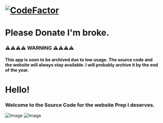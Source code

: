 # [![CodeFactor](https://www.codefactor.io/repository/github/memocankahveci/prepi/badge/main)](https://www.codefactor.io/repository/github/memocankahveci/prepi/overview/main)

# **Please Donate I'm broke.**

### ⚠️⚠️⚠️⚠️ WARNING ⚠️⚠️⚠️⚠️
  
  #### This app is soon to be archived due to low usage. The source code and the website will always stay available. I will probably archive it by the end of the year.


# Hello!

### Welcome to the Source Code for the website Prep I deserves. 


![Image](https://www.uaa.k12.tr/assets/images/logo.png)
![Image](https://www.uaa.k12.tr/assets/images/logo-1.png)

